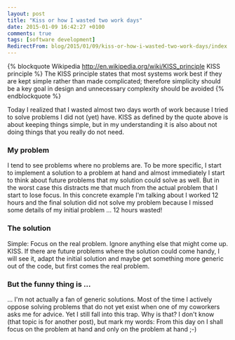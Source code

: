 ```yaml
---
layout: post
title: "Kiss or how I wasted two work days"
date: 2015-01-09 16:42:27 +0100
comments: true
tags: [software development]
RedirectFrom: blog/2015/01/09/kiss-or-how-i-wasted-two-work-days/index.html
---
```


{% blockquote Wikipedia http://en.wikipedia.org/wiki/KISS_principle KISS principle %}
The KISS principle states that most systems work best if they are kept simple rather than made complicated; therefore simplicity should be a key goal in design and unnecessary complexity should be avoided
{% endblockquote %}

Today I realized that I wasted almost two days worth of work because I tried to solve problems I did not (yet) have. KISS as defined by the quote above is about keeping things simple, but in my understanding it is also about not doing things that you really do not need.

### My problem

I tend to see problems where no problems are. To be more specific, I start to implement a solution to a problem at hand and almost immediately I start to think about future problems that my solution could solve as well. But in the worst case this distracts me that much from the actual problem that I start to lose focus. In this concrete example I'm talking about I worked 12 hours and the final solution did not solve my problem because I missed some details of my initial problem ... 12 hours wasted!

### The solution

Simple: Focus on the real problem. Ignore anything else that might come up. KISS. If there are future problems where the solution could come handy, I will see it, adapt the initial solution and maybe get something more generic out of the code, but first comes the real problem.

### But the funny thing is ...

... I'm not actually a fan of generic solutions. Most of the time I actively oppose solving problems that do not yet exist when one of my coworkers asks me for advice. Yet I still fall into this trap. Why is that? I don't know (that topic is for another post), but mark my words: From this day on I shall focus on the problem at hand and only on the problem at hand ;-)
